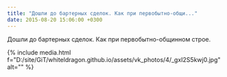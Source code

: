 ```yaml
---
title: "Дошли до бартерных сделок. Как при первобытно-общи..."
date: 2015-08-20 15:06:00 +0300
---
```


Дошли до бартерных сделок. Как при первобытно-общинном строе.

{% include media.html f="D:/site/GiT/whiteldragon.github.io/assets/vk_photos/4/_gxI2S5kwj0.jpg" alt="" %}
